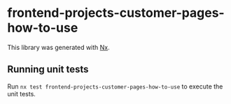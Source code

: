 # frontend-projects-customer-pages-how-to-use

This library was generated with [Nx](https://nx.dev).

## Running unit tests

Run `nx test frontend-projects-customer-pages-how-to-use` to execute the unit tests.
